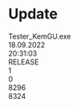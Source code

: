 # Update<br/>
Tester_KemGU.exe<br/>
18.09.2022<br/>
20:31:03<br/>
RELEASE<br/>
1<br/>
0<br/>
8296<br/>
8324<br/>
